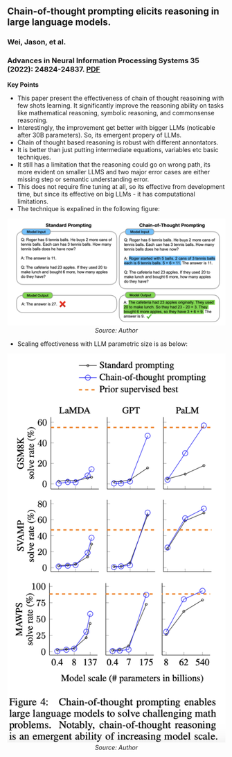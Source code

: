 ## Chain-of-thought prompting elicits reasoning in large language models.
### Wei, Jason, et al. 
### Advances in Neural Information Processing Systems 35 (2022): 24824-24837. [PDF](https://proceedings.neurips.cc/paper_files/paper/2022/file/9d5609613524ecf4f15af0f7b31abca4-Paper-Conference.pdf)

**Key Points**
* This paper present the effectiveness of chain of thought reasoining with few shots learning. It significantly improve the reasoning ability on tasks like mathematical reasoning, symbolic reasoning, and commonsense reasoning.
* Interestingly, the improvement get better with bigger LLMs (noticable after 30B parameters). So, its emergent propery of LLMs.
* Chain of thought based reasoning is robust with different annontators.
* It is better than just putting intermediate equations, variables etc basic techniques.
* It still has a limitation that the reasoning could go on wrong path, its more evident on smaller LLMS and two major error cases are either missing step or semantic understanding error. 
* This does not require fine tuning at all, so its effective from development time, but since its effective on big LLMs - it has computational limitations.
* The technique is expalined in the following figure:
<p align="center">
    <img width=600 src="images/ChainOfThought1.png">
    <em>Source: Author</em>
    </p>

* Scaling effectiveness with LLM parametric size is as below:
<p align="center">
    <img width=600 src="images/ChainOfThought2.png">
    <em>Source: Author</em>
    </p>